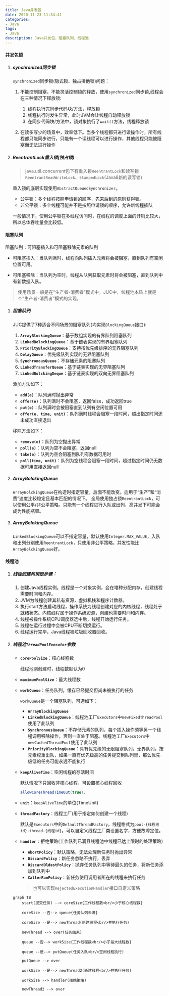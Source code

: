 ```yaml
---
title: Java并发包
date: 2020-11-23 11:34:41
categories: 
- Java
tags:
- Java
description: Java并发包、阻塞队列、线程池
---
```

#### 并发包锁

1. ##### synchronized同步锁

    `synchronized`同步锁(隐式锁、独占排他锁)问题：

    1. 不能控制阻塞，不能灵活控制锁的释放，使用`synchronized`同步锁,线程会在三种情况下释放锁:

        1. 线程执行完同步代码块/方法，释放锁
        2. 线程执行时发生异常，此时JVM会让线程自动释放锁
        3. 在同步代码块/方法中，锁对象执行了`wait()`方法，线程释放锁

    2. 在读多写少的场景中，效率低下。当多个线程都只进行读操作时，所有线程都只能同步进行，只能有一个读线程可以进行操作，其他线程只能被阻塞而无法进行操作

2. ##### ReentrantLock重入锁(独占锁)

    > java.util.concurrent包下有重入锁`ReentrantLock`和读写锁`ReentrantReadWriteLock`、`StampedLock`(Java8新的读写锁)

    重入锁的底层实现使用`AbstractQueuedSynchronizer`。
    - 公平锁：多个线程按照申请锁的顺序，先来后到的原则获得锁。
    - 非公平锁：多个线程可能并不是按照申请锁的顺序，允许新线程插队
  
    一般情况下，使用公平锁在多线程访问时，在线程的调度上面的开销比较大，所以总体吞吐量会比较低。

#### 阻塞队列

阻塞队列：可阻塞插入和可阻塞移除元素的队列

- 可阻塞插入：当队列满时，线程向队列插入元素将会被阻塞，直到队列有空闲位置可用。

- 可阻塞移除：当队列为空时，线程从队列获取元素时将会被阻塞，直到队列中有新数据入队。

> 使用场景一般是在“生产者-消费者”模式中。JUC中，线程池本质上就是个“生产者-消费者”模式的实现。

1. ##### 阻塞队列
    JUC提供了7种适合不同场景的阻塞队列(均实现`BlockingQueue`接口):

    1. **`ArrayBlockingQueue`**：基于数组实现的有界队列阻塞队列
    2. **`LinkedBolockingQueue`**：基于链表实现的有界阻塞队列
    3. **`PriorityBlockingQueue`**：支持按优先级排序的无界阻塞队列
    4. **`DelayQueue`**：优先级队列实现的无界阻塞队列
    5. **`SynchronousQueue`**：不存储元素的阻塞队列
    6. **`LinkedTransferQueue`**：基于链表实现的无界阻塞队列
    7. **`LinkedBolckingDeque`**：基于链表实现的双向无界阻塞队列

    添加方法如下：
    - **`add(e)`**：队列满时抛出异常
    - **`offer(e)`**：队列满时不会阻塞，返回false，成功返回true
    - **`put(e)`**：队列满时会被阻塞直到队列有空闲位置可用
    - **`offer(e, time, unit)`**：队列满时线程会阻塞一段时间，超出指定时间还未成功直接退出
    
    移除方法如下：
    - **`remove(e)`**：队列为空抛出异常
    - **`poll(e)`**：队列为空不会阻塞，返回null
    - **`take(e)`**：队列为空会阻塞到队列有数据可用时
    - **`poll(time, unit)`**：队列为空线程会阻塞一段时间，超过指定时间仍无数据可用直接返回null

2. ##### ArrayBolckingQueue

    `ArrayBolckingQueue`在构造时指定容量，后面不能改变。适用于“生产”和“消费”速度比较稳定且基本匹配的情况下。
    全局使用独占锁`ReentrantLock`，可以使用公平/非公平策略。只能有一个线程进行入队或出列，高并发下可能会成为性能瓶颈。

3. ##### ArrayBolckingQueue

    `LinkedBlockingQueue`可以不指定容量，默认使用`Integer.MAX_VALUE`，入队和出列分别使用`ReentrantLock`，只使用非公平策略，并发性能比`ArrayBolckingQueue`好。

#### 线程池

1. ##### 线程创建和销毁步骤：

    1. 创建Java线程实例。线程是一个对象实例，会在堆种分配内存，创建线程需要时间和内存。
    2. JVM为线程创建其私有资源，虚拟机栈和程序计数器。
    3. 执行start方法启动线程，操作系统为线程创建对应的内核线程，线程处于就绪状态。内核线程属于操作系统资源，创建也需要时间和内存。
    4. 线程被操作系统CPU调度器选中后，线程开始运行任务。
    5. 线程在运行过程中会被CPU不断切换运行。
    6. 线程运行完毕，Java线程被垃圾回收器回收。

2. ##### 线程池`ThreadPoolExecutor`参数

    - **`corePoolSize`**：核心线程数

        线程池刚创建时，线程数默认为0

    - **`maximumPoolSize`**：最大线程数
    - **`workQueue`**：任务队列，缓存已经提交但尚未被执行的任务
        
        `workQueue`是一个阻塞队列，可选如下：
        - **`ArrayBlockingQueue`**
        - **`LinkedBlockingQueue`**：线程池工厂`Executors`中`newFixedThreadPool`使用了此队列
        - **`SynchronousQueue`**：不存储元素的队列，每个插入操作须等另一个线程调用移除操作，否则一直处于阻塞。线程池工厂`Executors`中`newCachedThreadPool`使用了此队列
        - **`PriorityBlockingQueue`**：具有优先级的无限阻塞队列，无界队列，按元素权重出队，如果一直有优先级高的任务提交到队列里，那么优先级低的任务可能永远不能执行
   
    - **`keepAliveTime`**：空闲线程的存活时间

        默认情况下只回收非核心线程，可设置核心线程回收
        ```java
        allowCoreThreadTimeOut(true);
        ```

    - **`unit`**：`keepAliveTime`的单位(TimeUnit)
    - **`threadFactory`**：线程工厂(用于指定如何创建一个线程)
       
        默认是`Executors`中的`DefaultThreadFactory`，线程格式为`pool-{线程池id}-thread-{线程id}`。可以自定义线程工厂类设置名字，方便故障定位。

    - **`handler`**：拒绝策略(工作队列已满且线程池中线程已达上限时的处理策略)

        - **`AbortPolicy`**：默认策略，无法处理新任务时抛出异常
        - **`DiscardPolicy`**：新任务忽略不执行，丢弃
        - **`DiscardOldestPolicy`**：抛弃任务队列中等待最久的任务，将新任务添加到队列中
        - **`CallerRunPolicy`**：新任务使用调用者所在的线程来执行任务
  
        > 也可以实现`RejectedExecutionHandler`接口自定义策略

    ```mermaid
    graph TB
        start(提交任务) --> coreSize{工作线程数<br/>小于核心线程数}

        coreSize --否--> queue{任务队列未满}

        coreSize --是--> newThread(新建线程<br/>并执行任务)

        newThread --> over(任务结束)

        queue --否--> workSize{工作线程数<br/>小于最大线程数}

        queue --是--> putQueue(任务入队<br/>空闲线程执行)

        putQueue --> over

        workSize --是--> newThread2(新建线程<br/>并执行任务)

        workSize --> handler(拒绝策略)

        newThread2 --> over

    ```